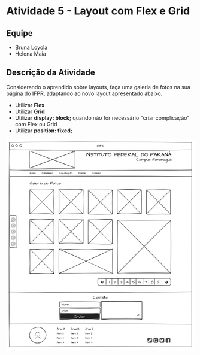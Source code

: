 # Atividade 5 - Layout com Flex e Grid

## Equipe

- Bruna Loyola
- Helena Maia

## Descrição da Atividade

Considerando o aprendido sobre layouts, faça uma galeria de fotos na sua página do IFPR, adaptando ao novo layout apresentado abaixo.

- Utilizar **Flex**
- Utilizar **Grid**
- Utilizar **display: block;** quando não for necessário "criar complicação" com Flex ou Grid
- Utilizar **position: fixed;**

![Formulário de cadastro](images/layout.png)
